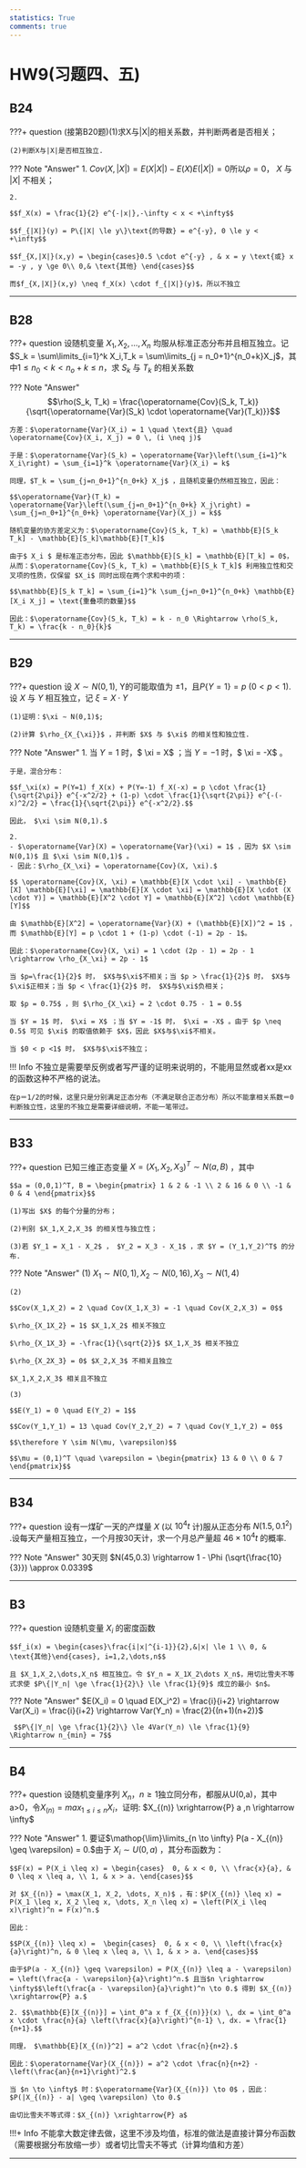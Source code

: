 ```yaml
---
statistics: True
comments: true
---
```


# HW9(习题四、五)

## B24

???+ question
    (接第B20题)(1)求X与|X|的相关系数，并判断两者是否相关；

    (2)判断X与|X|是否相互独立.

??? Note "Answer"
    1. $Cov(X,|X|)=E(X|X|)−E(X)E(|X|) = 0$所以$\rho = 0$， $X$ 与 $|X|$ 不相关；

    2. 

    $$f_X(x) = \frac{1}{2} e^{-|x|},-\infty < x < +\infty$$

    $$f_{|X|}(y) = P\{|X| \le y\}\text{的导数} = e^{-y}, 0 \le y < +\infty$$

    $$f_{X,|X|}(x,y) = \begin{cases}0.5 \cdot e^{-y} , & x = y \text{或} x = -y , y \ge 0\\ 0,& \text{其他} \end{cases}$$

    而$f_{X,|X|}(x,y) \neq f_X(x) \cdot f_{|X|}(y)$，所以不独立

---

## B28

???+ question
    设随机变量 $X_1,X_2,\dots,X_n$ 均服从标准正态分布并且相互独立。记$S_k = \sum\limits_{i=1}^k X_i,T_k = \sum\limits_{j = n_0+1}^{n_0+k}X_j$，其中$1 \le n_0 < k < n_o+k \le n$，求 $S_k$ 与 $T_k$ 的相关系数

??? Note "Answer"
    $$\rho(S_k, T_k) = \frac{\operatorname{Cov}(S_k, T_k)}{\sqrt{\operatorname{Var}(S_k) \cdot \operatorname{Var}(T_k)}}$$

    方差：$\operatorname{Var}(X_i) = 1 \quad \text{且} \quad \operatorname{Cov}(X_i, X_j) = 0 \, (i \neq j)$

    于是：$\operatorname{Var}(S_k) = \operatorname{Var}\left(\sum_{i=1}^k X_i\right) = \sum_{i=1}^k \operatorname{Var}(X_i) = k$

    同理，$T_k = \sum_{j=n_0+1}^{n_0+k} X_j$ ，且随机变量仍然相互独立，因此：

    $$\operatorname{Var}(T_k) = \operatorname{Var}\left(\sum_{j=n_0+1}^{n_0+k} X_j\right) = \sum_{j=n_0+1}^{n_0+k} \operatorname{Var}(X_j) = k$$

    随机变量的协方差定义为：$\operatorname{Cov}(S_k, T_k) = \mathbb{E}[S_k T_k] - \mathbb{E}[S_k]\mathbb{E}[T_k]$

    由于$ X_i $ 是标准正态分布，因此 $\mathbb{E}[S_k] = \mathbb{E}[T_k] = 0$，从而：$\operatorname{Cov}(S_k, T_k) = \mathbb{E}[S_k T_k]$ 利用独立性和交叉项的性质，仅保留 $X_i$ 同时出现在两个求和中的项：

    $$\mathbb{E}[S_k T_k] = \sum_{i=1}^k \sum_{j=n_0+1}^{n_0+k} \mathbb{E}[X_i X_j] = \text{重叠项的数量}$$

    因此：$\operatorname{Cov}(S_k, T_k) = k - n_0 \Rightarrow \rho(S_k, T_k) = \frac{k - n_0}{k}$

---

## B29

???+ question
    设 $X ∼ N(0,1)$, Y的可能取值为 $\pm 1$，且$P\{Y=1\} = p \ (0<p<1)$.设 $X$ 与 $Y$ 相互独立，记 $\xi = X \cdot Y$

    (1)证明：$\xi ∼ N(0,1)$;

    (2)计算 $\rho_{X_{\xi}}$ ，并判断 $X$ 与 $\xi$ 的相关性和独立性.

??? Note "Answer"
    1. 当 $Y = 1$ 时，$ \xi = X$ ；当 $Y = -1$ 时，$ \xi = -X$ 。

    于是，混合分布：
    
    $$f_\xi(x) = P(Y=1) f_X(x) + P(Y=-1) f_X(-x) = p \cdot \frac{1}{\sqrt{2\pi}} e^{-x^2/2} + (1-p) \cdot \frac{1}{\sqrt{2\pi}} e^{-(-x)^2/2} = \frac{1}{\sqrt{2\pi}} e^{-x^2/2}.$$

    因此， $\xi \sim N(0,1).$

    2. 
    - $\operatorname{Var}(X) = \operatorname{Var}(\xi) = 1$ ，因为 $X \sim N(0,1)$ 且 $\xi \sim N(0,1)$ 。
    - 因此：$\rho_{X_\xi} = \operatorname{Cov}(X, \xi).$

    $$ \operatorname{Cov}(X, \xi) = \mathbb{E}[X \cdot \xi] - \mathbb{E}[X] \mathbb{E}[\xi] = \mathbb{E}[X \cdot \xi] = \mathbb{E}[X \cdot (X \cdot Y)] = \mathbb{E}[X^2 \cdot Y] = \mathbb{E}[X^2] \cdot \mathbb{E}[Y]$$

    由 $\mathbb{E}[X^2] = \operatorname{Var}(X) + (\mathbb{E}[X])^2 = 1$ ，而 $\mathbb{E}[Y] = p \cdot 1 + (1-p) \cdot (-1) = 2p - 1$。

    因此：$\operatorname{Cov}(X, \xi) = 1 \cdot (2p - 1) = 2p - 1 \rightarrow \rho_{X_\xi} = 2p - 1$

    当 $p=\frac{1}{2}$ 时， $X$与$\xi$不相关；当 $p > \frac{1}{2}$ 时， $X$与$\xi$正相关；当 $p < \frac{1}{2}$ 时， $X$与$\xi$负相关；

    取 $p = 0.75$ ，则 $\rho_{X_\xi} = 2 \cdot 0.75 - 1 = 0.5$ 

    当 $Y = 1$ 时， $\xi = X$ ；当 $Y = -1$ 时， $\xi = -X$ 。由于 $p \neq 0.5$ 可见 $\xi$ 的取值依赖于 $X$，因此 $X$与$\xi$不相关。

    当 $0 < p <1$ 时， $X$与$\xi$不独立；

!!! Info
    不独立是需要举反例或者写严谨的证明来说明的，不能用显然或者xx是xx的函数这种不严格的说法。

    在p＝1/2的时候，这里只是分别满足正态分布（不满足联合正态分布）所以不能拿相关系数＝0判断独立性，这里的不独立是需要详细说明，不能一笔带过。

---

## B33

???+ question
    已知三维正态变量 $X = (X_1,X_2,X_3)^T \sim N(a,B)$ ，其中

    $$a = (0,0,1)^T, B = \begin{pmatrix} 1 & 2 & -1 \\ 2 & 16 & 0 \\ -1 & 0 & 4 \end{pmatrix}$$

    (1)写出 $X$ 的每个分量的分布；

    (2)判别 $X_1,X_2,X_3$ 的相关性与独立性；

    (3)若 $Y_1 = X_1 - X_2$ ， $Y_2 = X_3 - X_1$ ，求 $Y = (Y_1,Y_2)^T$ 的分布.

??? Note "Answer"
    (1) $X_1 \sim N(0,1), X_2 \sim N(0,16), X_3 \sim N(1,4)$

    (2)

    $$Cov(X_1,X_2) = 2 \quad Cov(X_1,X_3) = -1 \quad Cov(X_2,X_3) = 0$$

    $\rho_{X_1X_2} = 1$ $X_1,X_2$ 相关不独立
    
    $\rho_{X_1X_3} = -\frac{1}{\sqrt{2}}$ $X_1,X_3$ 相关不独立
    
    $\rho_{X_2X_3} = 0$ $X_2,X_3$ 不相关且独立

    $X_1,X_2,X_3$ 相关且不独立

    (3)

    $$E(Y_1) = 0 \quad E(Y_2) = 1$$

    $$Cov(Y_1,Y_1) = 13 \quad Cov(Y_2,Y_2) = 7 \quad Cov(Y_1,Y_2) = 0$$

    $$\therefore Y \sim N(\mu, \varepsilon)$$

    $$\mu = (0,1)^T \quad \varepsilon = \begin{pmatrix} 13 & 0 \\ 0 & 7 \end{pmatrix}$$

---

## B34

???+ question
    设有一煤矿一天的产煤量 $X$ (以 $10^4t$ 计)服从正态分布 $N(1.5,0.1^2)$ .设每天产量相互独立，一个月按30天计，求一个月总产量超 $46 \times 10^4t$ 的概率.

??? Note "Answer"
    30天则 $N(45,0.3) \rightarrow 1 - \Phi (\sqrt{\frac{10}{3}}) \approx 0.0339$

---

## B3

???+ question
    设随机变量 $X_i$ 的密度函数

    $$f_i(x) = \begin{cases}\frac{i|x|^{i-1}}{2},&|x| \le 1 \\ 0, & \text{其他}\end{cases}, i=1,2,\dots,n$$

    且 $X_1,X_2,\dots,X_n$ 相互独立。令 $Y_n = X_1X_2\dots X_n$，用切比雪夫不等式求使 $P\{|Y_n| \ge \frac{1}{2}\} \le \frac{1}{9}$ 成立的最小 $n$。

??? Note "Answer"
    $E(X_i) = 0 \quad E(X_i^2) = \frac{i}{i+2} \rightarrow Var(X_i) = \frac{i}{i+2} \rightarrow Var(Y_n) = \frac{2}{(n+1)(n+2)}$

     $$P\{|Y_n| \ge \frac{1}{2}\} \le 4Var(Y_n) \le \frac{1}{9} \Rightarrow n_{min} = 7$$

---

## B4

???+ question
    设随机变量序列 ${X_n，n\ge 1}$独立同分布，都服从U(0,a)，其中a>0，令$X_{(n)} = max_{1\le i \le n}X_i$，证明: $X_{(n)} \xrightarrow{P} a ,n \rightarrow \infty$

??? Note "Answer"
    1. 要证$\mathop{\lim}\limits_{n \to \infty} P(a - X_{(n)} \geq \varepsilon) = 0.$由于 $X_i \sim U(0, a)$ ，其分布函数为：

    $$F(x) = P(X_i \leq x) = \begin{cases}  0, & x < 0, \\ \frac{x}{a}, & 0 \leq x \leq a, \\ 1, & x > a. \end{cases}$$

    对 $X_{(n)} = \max(X_1, X_2, \dots, X_n)$ ，有：$P(X_{(n)} \leq x) = P(X_1 \leq x, X_2 \leq x, \dots, X_n \leq x) = \left(P(X_i \leq x)\right)^n = F(x)^n.$

    因此：

    $$P(X_{(n)} \leq x) =  \begin{cases}  0, & x < 0, \\ \left(\frac{x}{a}\right)^n, & 0 \leq x \leq a, \\ 1, & x > a. \end{cases}$$

    由于$P(a - X_{(n)} \geq \varepsilon) = P(X_{(n)} \leq a - \varepsilon) = \left(\frac{a - \varepsilon}{a}\right)^n.$ 且当$n \rightarrow \infty$$\left(\frac{a - \varepsilon}{a}\right)^n \to 0.$ 得到 $X_{(n)} \xrightarrow{P} a.$

    2. $$\mathbb{E}[X_{(n)}] = \int_0^a x f_{X_{(n)}}(x) \, dx = \int_0^a x \cdot \frac{n}{a} \left(\frac{x}{a}\right)^{n-1} \, dx. = \frac{1}{n+1}.$$

    同理， $\mathbb{E}[X_{(n)}^2] = a^2 \cdot \frac{n}{n+2}.$

    因此：$\operatorname{Var}(X_{(n)}) = a^2 \cdot \frac{n}{n+2} - \left(\frac{an}{n+1}\right)^2.$

    当 $n \to \infty$ 时：$\operatorname{Var}(X_{(n)}) \to 0$ ，因此：$P(|X_{(n)} - a| \geq \varepsilon) \to 0.$

    由切比雪夫不等式得：$X_{(n)} \xrightarrow{P} a$

!!!+ Info
    不能拿大数定律去做，这里不涉及均值，标准的做法是直接计算分布函数（需要根据分布放缩一步）或者切比雪夫不等式（计算均值和方差）

---